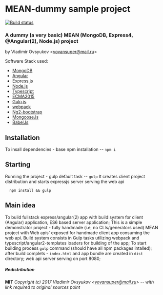 # MEAN-dummy sample project

[![Build status](https://ci.appveyor.com/api/projects/status/77owkcg4w5vfr552/branch/master?svg=true&retina=true)](https://ci.appveyor.com/project/vladimir-ovsyukov/mean-dummy-b3k2e/branch/master)




### A dummy (a very basic) MEAN (MongoDB, Express4, @Angular(2), Node.js) project 

by Vladimir Ovsyukov <<vovansuper@mail.ru>>

Software Stack used: 

* [MongoDB](https://www.mongodb.com/)
* [Angular](http://angular.io)
* [Express.js](http://expressjs.com)
* [Node.js](http://nodejs.org)
* [Typescript](http://www.typescriptlang.org/)
* [ECMA2015](http://www.ecma-international.org/ecma-262/6.0/)
* [Gulp.js](http://gulpjs.com/)
* [webpack](http://webpack.github.io/)
* [Ng2-bootstrap](http://valor-software.com/ng2-bootstrap/)
* [MongooseJs](http://mongoosejs.com/)
* [BabelJs](http://babeljs.io/)

## Installation

To insall dependencies - base npm installation -- `npm i`

## Starting

Running the project - gulp default task -- `gulp`
It creates client project distribution and starts expressjs server serving the web api

```shell
  npm install && gulp
```


## Main idea

To build fullstack express/angular(2) app with build system for client (Angular) application, ES6 based server application; 
This is a simple demonstrator project - fully handmade (i.e, no CLIs/generators used) MEAN project with Web apis' exposed for
handmade client app consuming the web api. Build system consists in Gulp tasks utilizing webpack and typescript/angular2-templates loaders
for building of the app;
To start building process `gulp` command (should have all npm packages intalled); after build complets - `index.html` and 
app bundle are created in `dist` directory; web api server serving on port 8080;

##### Redistribution

**MIT**
*Copyright (c) 2017 Vladimir Ovsyukov <<vovansuper@mail.ru>> -- with link required to original sources point*
